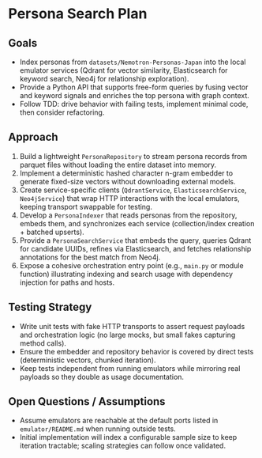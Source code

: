 # Persona Search Plan

## Goals
- Index personas from `datasets/Nemotron-Personas-Japan` into the local emulator services (Qdrant for vector similarity, Elasticsearch for keyword search, Neo4j for relationship exploration).
- Provide a Python API that supports free-form queries by fusing vector and keyword signals and enriches the top persona with graph context.
- Follow TDD: drive behavior with failing tests, implement minimal code, then consider refactoring.

## Approach
1. Build a lightweight `PersonaRepository` to stream persona records from parquet files without loading the entire dataset into memory.
2. Implement a deterministic hashed character n-gram embedder to generate fixed-size vectors without downloading external models.
3. Create service-specific clients (`QdrantService`, `ElasticsearchService`, `Neo4jService`) that wrap HTTP interactions with the local emulators, keeping transport swappable for testing.
4. Develop a `PersonaIndexer` that reads personas from the repository, embeds them, and synchronizes each service (collection/index creation + batched upserts).
5. Provide a `PersonaSearchService` that embeds the query, queries Qdrant for candidate UUIDs, refines via Elasticsearch, and fetches relationship annotations for the best match from Neo4j.
6. Expose a cohesive orchestration entry point (e.g., `main.py` or module function) illustrating indexing and search usage with dependency injection for paths and hosts.

## Testing Strategy
- Write unit tests with fake HTTP transports to assert request payloads and orchestration logic (no large mocks, but small fakes capturing method calls).
- Ensure the embedder and repository behavior is covered by direct tests (deterministic vectors, chunked iteration).
- Keep tests independent from running emulators while mirroring real payloads so they double as usage documentation.

## Open Questions / Assumptions
- Assume emulators are reachable at the default ports listed in `emulator/README.md` when running outside tests.
- Initial implementation will index a configurable sample size to keep iteration tractable; scaling strategies can follow once validated.
